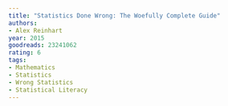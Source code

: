 ```yaml
---
title: "Statistics Done Wrong: The Woefully Complete Guide"
authors:
- Alex Reinhart
year: 2015
goodreads: 23241062
rating: 6
tags:
- Mathematics
- Statistics
- Wrong Statistics
- Statistical Literacy
---
```

